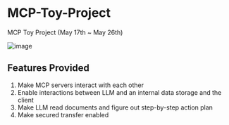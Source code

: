 # MCP-Toy-Project
MCP Toy Project (May 17th ~ May 26th)

![image](https://github.com/user-attachments/assets/541d2c9d-50e6-4b3f-80a4-de386e8e2df5)


## Features Provided
1) Make MCP servers interact with each other
2) Enable interactions between LLM and an internal data storage and the client
3) Make LLM read documents and figure out step-by-step action plan
4) Make secured transfer enabled
